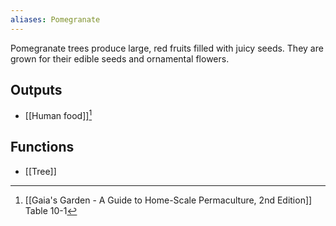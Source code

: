 ```yaml
---
aliases: Pomegranate
---
```

Pomegranate trees produce large, red fruits filled with juicy seeds. They are grown for their edible seeds and ornamental flowers.
## Outputs
- [[Human food]][^1]
## Functions
- [[Tree]]

[^1]: [[Gaia's Garden - A Guide to Home-Scale Permaculture, 2nd Edition]] Table 10-1
